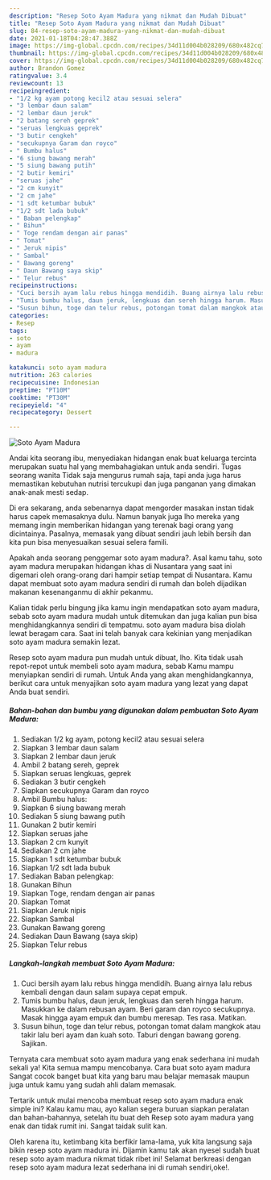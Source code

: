 ```yaml
---
description: "Resep Soto Ayam Madura yang nikmat dan Mudah Dibuat"
title: "Resep Soto Ayam Madura yang nikmat dan Mudah Dibuat"
slug: 84-resep-soto-ayam-madura-yang-nikmat-dan-mudah-dibuat
date: 2021-01-18T04:28:47.388Z
image: https://img-global.cpcdn.com/recipes/34d11d004b028209/680x482cq70/soto-ayam-madura-foto-resep-utama.jpg
thumbnail: https://img-global.cpcdn.com/recipes/34d11d004b028209/680x482cq70/soto-ayam-madura-foto-resep-utama.jpg
cover: https://img-global.cpcdn.com/recipes/34d11d004b028209/680x482cq70/soto-ayam-madura-foto-resep-utama.jpg
author: Brandon Gomez
ratingvalue: 3.4
reviewcount: 13
recipeingredient:
- "1/2 kg ayam potong kecil2 atau sesuai selera"
- "3 lembar daun salam"
- "2 lembar daun jeruk"
- "2 batang sereh geprek"
- "seruas lengkuas geprek"
- "3 butir cengkeh"
- "secukupnya Garam dan royco"
- " Bumbu halus"
- "6 siung bawang merah"
- "5 siung bawang putih"
- "2 butir kemiri"
- "seruas jahe"
- "2 cm kunyit"
- "2 cm jahe"
- "1 sdt ketumbar bubuk"
- "1/2 sdt lada bubuk"
- " Baban pelengkap"
- " Bihun"
- " Toge rendam dengan air panas"
- " Tomat"
- " Jeruk nipis"
- " Sambal"
- " Bawang goreng"
- " Daun Bawang saya skip"
- " Telur rebus"
recipeinstructions:
- "Cuci bersih ayam lalu rebus hingga mendidih. Buang airnya lalu rebus kembali dengan daun salam supaya cepat empuk."
- "Tumis bumbu halus, daun jeruk, lengkuas dan sereh hingga harum. Masukkan ke dalam rebusan ayam. Beri garam dan royco secukupnya. Masak hingga ayam empuk dan bumbu meresap. Tes rasa. Matikan."
- "Susun bihun, toge dan telur rebus, potongan tomat dalam mangkok atau takir lalu beri ayam dan kuah soto. Taburi dengan bawang goreng. Sajikan."
categories:
- Resep
tags:
- soto
- ayam
- madura

katakunci: soto ayam madura 
nutrition: 263 calories
recipecuisine: Indonesian
preptime: "PT10M"
cooktime: "PT30M"
recipeyield: "4"
recipecategory: Dessert

---
```



![Soto Ayam Madura](https://img-global.cpcdn.com/recipes/34d11d004b028209/680x482cq70/soto-ayam-madura-foto-resep-utama.jpg)

Andai kita seorang ibu, menyediakan hidangan enak buat keluarga tercinta merupakan suatu hal yang membahagiakan untuk anda sendiri. Tugas seorang  wanita Tidak saja mengurus rumah saja, tapi anda juga harus memastikan kebutuhan nutrisi tercukupi dan juga panganan yang dimakan anak-anak mesti sedap.

Di era  sekarang, anda sebenarnya dapat mengorder masakan instan tidak harus capek memasaknya dulu. Namun banyak juga lho mereka yang memang ingin memberikan hidangan yang terenak bagi orang yang dicintainya. Pasalnya, memasak yang dibuat sendiri jauh lebih bersih dan kita pun bisa menyesuaikan sesuai selera famili. 



Apakah anda seorang penggemar soto ayam madura?. Asal kamu tahu, soto ayam madura merupakan hidangan khas di Nusantara yang saat ini digemari oleh orang-orang dari hampir setiap tempat di Nusantara. Kamu dapat membuat soto ayam madura sendiri di rumah dan boleh dijadikan makanan kesenanganmu di akhir pekanmu.

Kalian tidak perlu bingung jika kamu ingin mendapatkan soto ayam madura, sebab soto ayam madura mudah untuk ditemukan dan juga kalian pun bisa menghidangkannya sendiri di tempatmu. soto ayam madura bisa diolah lewat beragam cara. Saat ini telah banyak cara kekinian yang menjadikan soto ayam madura semakin lezat.

Resep soto ayam madura pun mudah untuk dibuat, lho. Kita tidak usah repot-repot untuk membeli soto ayam madura, sebab Kamu mampu menyiapkan sendiri di rumah. Untuk Anda yang akan menghidangkannya, berikut cara untuk menyajikan soto ayam madura yang lezat yang dapat Anda buat sendiri.

<!--inarticleads1-->

##### Bahan-bahan dan bumbu yang digunakan dalam pembuatan Soto Ayam Madura:

1. Sediakan 1/2 kg ayam, potong kecil2 atau sesuai selera
1. Siapkan 3 lembar daun salam
1. Siapkan 2 lembar daun jeruk
1. Ambil 2 batang sereh, geprek
1. Siapkan seruas lengkuas, geprek
1. Sediakan 3 butir cengkeh
1. Siapkan secukupnya Garam dan royco
1. Ambil  Bumbu halus:
1. Siapkan 6 siung bawang merah
1. Sediakan 5 siung bawang putih
1. Gunakan 2 butir kemiri
1. Siapkan seruas jahe
1. Siapkan 2 cm kunyit
1. Sediakan 2 cm jahe
1. Siapkan 1 sdt ketumbar bubuk
1. Siapkan 1/2 sdt lada bubuk
1. Sediakan  Baban pelengkap:
1. Gunakan  Bihun
1. Siapkan  Toge, rendam dengan air panas
1. Siapkan  Tomat
1. Siapkan  Jeruk nipis
1. Siapkan  Sambal
1. Gunakan  Bawang goreng
1. Sediakan  Daun Bawang (saya skip)
1. Siapkan  Telur rebus




<!--inarticleads2-->

##### Langkah-langkah membuat Soto Ayam Madura:

1. Cuci bersih ayam lalu rebus hingga mendidih. Buang airnya lalu rebus kembali dengan daun salam supaya cepat empuk.
1. Tumis bumbu halus, daun jeruk, lengkuas dan sereh hingga harum. Masukkan ke dalam rebusan ayam. Beri garam dan royco secukupnya. Masak hingga ayam empuk dan bumbu meresap. Tes rasa. Matikan.
1. Susun bihun, toge dan telur rebus, potongan tomat dalam mangkok atau takir lalu beri ayam dan kuah soto. Taburi dengan bawang goreng. Sajikan.




Ternyata cara membuat soto ayam madura yang enak sederhana ini mudah sekali ya! Kita semua mampu mencobanya. Cara buat soto ayam madura Sangat cocok banget buat kita yang baru mau belajar memasak maupun juga untuk kamu yang sudah ahli dalam memasak.

Tertarik untuk mulai mencoba membuat resep soto ayam madura enak simple ini? Kalau kamu mau, ayo kalian segera buruan siapkan peralatan dan bahan-bahannya, setelah itu buat deh Resep soto ayam madura yang enak dan tidak rumit ini. Sangat taidak sulit kan. 

Oleh karena itu, ketimbang kita berfikir lama-lama, yuk kita langsung saja bikin resep soto ayam madura ini. Dijamin kamu tak akan nyesel sudah buat resep soto ayam madura nikmat tidak ribet ini! Selamat berkreasi dengan resep soto ayam madura lezat sederhana ini di rumah sendiri,oke!.

